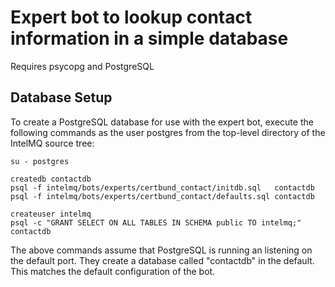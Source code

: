 Expert bot to lookup contact information in a simple database
=============================================================

Requires psycopg and PostgreSQL


Database Setup
--------------

To create a PostgreSQL database for use with the expert bot, execute the
following commands as the user postgres from the top-level directory of
the IntelMQ source tree:

    su - postgres

    createdb contactdb
    psql -f intelmq/bots/experts/certbund_contact/initdb.sql   contactdb
    psql -f intelmq/bots/experts/certbund_contact/defaults.sql contactdb

    createuser intelmq
    psql -c "GRANT SELECT ON ALL TABLES IN SCHEMA public TO intelmq;" contactdb


The above commands assume that PostgreSQL is running an listening on the
default port. They create a database called "contactdb" in the default.
This matches the default configuration of the bot.
